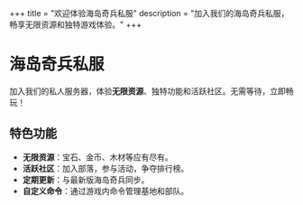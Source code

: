+++
title = "欢迎体验海岛奇兵私服"
description = "加入我们的海岛奇兵私服，畅享无限资源和独特游戏体验。"
+++
# 海岛奇兵私服

加入我们的私人服务器，体验**无限资源**、独特功能和活跃社区。无需等待，立即畅玩！

## 特色功能
- **无限资源**：宝石、金币、木材等应有尽有。
- **活跃社区**：加入部落，参与活动，争夺排行榜。
- **定期更新**：与最新版海岛奇兵同步。
- **自定义命令**：通过游戏内命令管理基地和部队。
